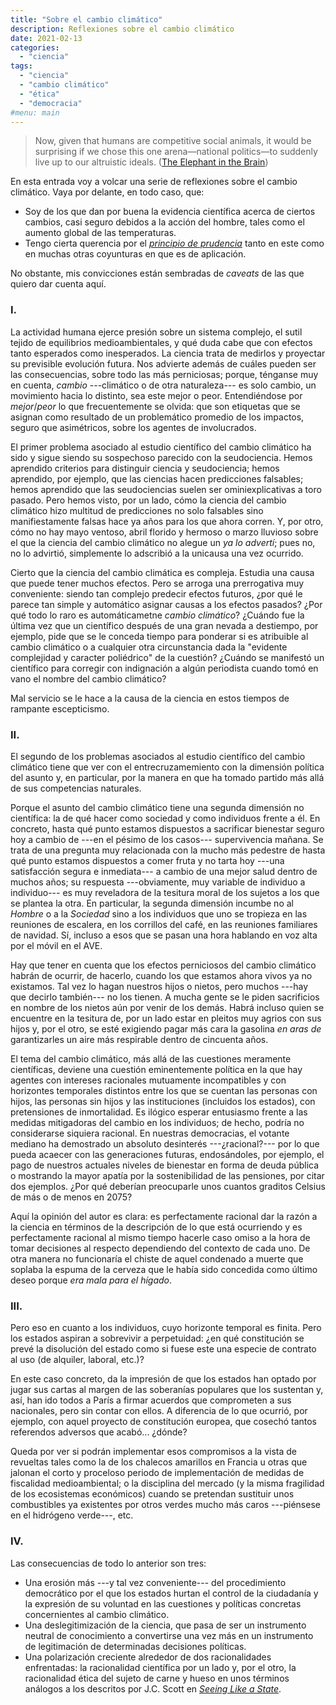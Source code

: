 ```yaml
---
title: "Sobre el cambio climático"
description: Reflexiones sobre el cambio climático
date: 2021-02-13
categories:
  - "ciencia"
tags:
  - "ciencia"
  - "cambio climático"
  - "ética"
  - "democracia"
#menu: main
---
```


> Now, given that humans are competitive social animals, it would be surprising if we chose this one arena—national politics—to suddenly live up to our altruistic ideals. ([The Elephant in the Brain](https://www.goodreads.com/book/show/28820444-the-elephant-in-the-brain))

En esta entrada voy a volcar una serie de reflexiones sobre el cambio climático. Vaya por delante, en todo caso, que:

* Soy de los que dan por buena la evidencia científica acerca de ciertos cambios, casi seguro debidos a la acción del hombre, tales como el aumento global de las temperaturas.
* Tengo cierta querencia por el [_principio de prudencia_](https://www.fooledbyrandomness.com/climateletter.pdf) tanto en este como en muchas otras coyunturas en que es de aplicación.

No obstante, mis convicciones están sembradas de _caveats_ de las que quiero dar cuenta aquí.

### I.

La actividad humana ejerce presión sobre un sistema complejo, el sutil tejido de equilibrios medioambientales, y qué duda cabe que con efectos tanto esperados como inesperados. La ciencia trata de medirlos y proyectar su previsible evolución futura. Nos advierte además de cuáles pueden ser las consecuencias, sobre todo las más perniciosas; porque, ténganse muy en cuenta, _cambio_ ---climático o de otra naturaleza--- es solo cambio, un movimiento hacia lo distinto, sea este mejor o peor. Entendiéndose por _mejor_/_peor_  lo que frecuentemente se olvida: que son etiquetas que se asignan como resultado de un problemático promedio de los impactos, seguro que asimétricos, sobre los agentes de involucrados.

El primer problema asociado al estudio científico del cambio climático ha sido y sigue siendo su sospechoso parecido con la seudociencia. Hemos aprendido criterios para distinguir ciencia y seudociencia; hemos aprendido, por ejemplo, que las ciencias hacen predicciones falsables; hemos aprendido que las seudociencias suelen ser ominiexplicativas a toro pasado. Pero hemos visto, por un lado, cómo la ciencia del cambio climático hizo multitud de predicciones no solo falsables sino manifiestamente falsas hace ya años para los que ahora corren. Y, por otro, cómo no hay mayo ventoso, abril florido y hermoso o marzo lluvioso sobre el que la ciencia del cambio climático no alegue un _ya lo advertí_; pues no, no lo advirtió, simplemente lo adscribió a la unicausa una vez ocurrido.

Cierto que la ciencia del cambio climática es compleja. Estudia una causa que puede tener muchos efectos. Pero se arroga una prerrogativa muy conveniente: siendo tan complejo predecir efectos futuros, ¿por qué le parece tan simple y automático asignar causas a los efectos pasados? ¿Por qué todo lo raro es automáticametne _cambio climático_? ¿Cuándo fue la última vez que un científico después de una gran nevada a destiempo, por ejemplo, pide que se le conceda tiempo para ponderar si es atribuible al cambio climático o a cualquier otra circunstancia dada la "evidente complejidad y caracter poliédrico" de la cuestión? ¿Cuándo se manifestó un científico para corregir con indignación a algún periodista cuando tomó en vano el nombre del cambio climático?

Mal servicio se le hace a la causa de la ciencia en estos tiempos de rampante escepticismo.

### II.

El segundo de los problemas asociados al estudio científico del cambio climático tiene que ver con el entrecruzamemiento con la dimensión política del asunto y, en particular, por la manera en que ha tomado partido más allá de sus competencias naturales.

Porque el asunto del cambio climático tiene una segunda dimensión no científica: la de qué hacer como sociedad y como individuos frente a él. En concreto, hasta qué punto estamos dispuestos a sacrificar bienestar seguro hoy a cambio de ---en el pésimo de los casos--- supervivencia mañana. Se trata de una pregunta muy relacionada con la mucho más pedestre de hasta qué punto estamos dispuestos a comer fruta y no tarta hoy ---una satisfacción segura e inmediata--- a cambio de una mejor salud dentro de muchos años; su respuesta ---obviamente, muy variable de individuo a individuo--- es muy reveladora de la tesitura moral de los sujetos a los que se plantea la otra. En particular, la segunda dimensión incumbe no al _Hombre_ o a la _Sociedad_ sino a los individuos que uno se tropieza en las reuniones de escalera, en los corrillos del café, en las reuniones familiares de navidad. Sí, incluso a esos que se pasan una hora hablando en voz alta por el móvil en el AVE.

Hay que tener en cuenta que los efectos perniciosos del cambio climático habrán de ocurrir, de hacerlo, cuando los que estamos ahora vivos ya no existamos. Tal vez lo hagan nuestros hijos o nietos, pero muchos ---hay que decirlo también--- no los tienen. A mucha gente se le piden sacrificios en nombre de los nietos aún por venir de los demás. Habrá incluso quien se encuentre en la tesitura de, por un lado estar en pleitos muy agrios con sus hijos y, por el otro, se esté exigiendo pagar más cara la gasolina _en aras de_ garantizarles un aire más respirable dentro de cincuenta años.

El tema del cambio climático, más allá de las cuestiones meramente científicas, deviene una cuestión eminentemente política en la que hay agentes con intereses racionales mutuamente incompatibles y con horizontes temporales distintos entre los que se cuentan las personas con hijos, las personas sin hijos y las instituciones (incluidos los estados), con pretensiones de inmortalidad. Es ilógico esperar entusiasmo frente a las medidas mitigadoras del cambio en los individuos; de hecho, podría no considerarse siquiera racional. En nuestras democracias, el votante mediano ha demostrado un absoluto desinterés ---¿racional?--- por lo que pueda acaecer con las generaciones futuras, endosándoles, por ejemplo, el pago de nuestros actuales niveles de bienestar en forma de deuda pública o mostrando la mayor apatía por la sostenibilidad de las pensiones, por citar dos ejemplos. ¿Por qué deberían preocuparle unos cuantos graditos Celsius de más o de menos en 2075?

Aquí la opinión del autor es clara: es perfectamente racional dar la razón a la ciencia en términos de la descripción de lo que está ocurriendo y es perfectamente racional al mismo tiempo hacerle caso omiso a la hora de tomar decisiones al respecto dependiendo del contexto de cada uno. De otra manera no funcionaría el chiste de aquel condenado a muerte que soplaba la espuma de la cerveza que le había sido concedida como último deseo porque _era mala para el hígado_.

### III.

Pero eso en cuanto a los individuos, cuyo horizonte temporal es finita. Pero los estados aspiran a sobrevivir a perpetuidad: ¿en qué constitución se prevé la disolución del estado como si fuese este una especie de contrato al uso (de alquiler, laboral, etc.)?

En este caso concreto, da la impresión de que los estados han optado por jugar sus cartas al margen de las soberanías populares que los sustentan y, así, han ido todos a París a firmar acuerdos que comprometen a sus nacionales, pero sin contar con ellos. A diferencia de lo que ocurrió, por ejemplo, con aquel proyecto de constitución europea, que cosechó tantos referendos adversos que acabó... ¿dónde?

Queda por ver si podrán implementar esos compromisos a la vista de revueltas tales como la de los chalecos amarillos en Francia u otras que jalonan el corto y proceloso periodo de implementación de medidas de fiscalidad medioambiental; o la disciplina del mercado (y la misma fragilidad de los ecosistemas económicos) cuando se pretendan sustituir unos combustibles ya existentes por otros verdes mucho más caros ---piénsese en el hidrógeno verde---, etc.

### IV.

Las consecuencias de todo lo anterior son tres:

* Una erosión más ---y tal vez conveniente--- del procedimiento democrático por el que los estados hurtan el control de la ciudadanía y la expresión de su voluntad en las cuestiones y políticas concretas concernientes al cambio climático.
* Una deslegitimización de la ciencia, que pasa de ser un instrumento neutral de conocimiento a convertirse una vez más en un instrumento de legitimación de determinadas decisiones políticas.
* Una polarización creciente alrededor de dos racionalidades enfrentadas: la racionalidad científica por un lado y, por el otro, la racionalidad ética del sujeto de carne y hueso en unos términos análogos a los descritos por J.C. Scott en [_Seeing Like a State_](https://en.wikipedia.org/wiki/Seeing_Like_a_State).


